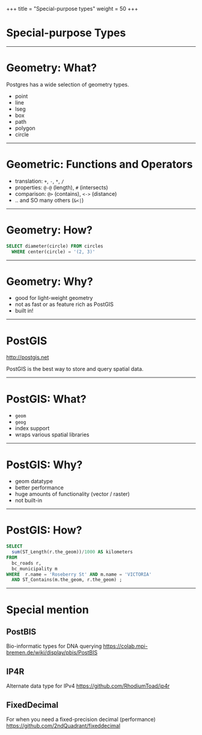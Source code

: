 +++
title = "Special-purpose types"
weight = 50
+++

# Special-purpose Types
---

# Geometry: What?

Postgres has a wide selection of geometry types.

 * point
 * line
 * lseg
 * box
 * path
 * polygon
 * circle

---

# Geometric: Functions and Operators

 * translation: `+`, `-`, `*`, `/`
 * properties: `@-@` (length), `#` (intersects)
 * comparison: `@>` (contains), `<->` (distance)
 * .. and SO many others (`&<|`)
---

# Geometry: How?

````sql
SELECT diameter(circle) FROM circles
  WHERE center(circle) = '(2, 3)'
````

---

# Geometry: Why?

 * good for light-weight geometry
 * not as fast or as feature rich as PostGIS
 * built in!

---

# PostGIS

http://postgis.net

PostGIS is the best way to store and query spatial data.

---

# PostGIS: What?

 * `geom`
 * `geog`
 * index support
 * wraps various spatial libraries

---

# PostGIS: Why?

 * geom datatype
 * better performance
 * huge amounts of functionality (vector / raster)
 * not built-in
 
---

# PostGIS: How?

````sql
SELECT
  sum(ST_Length(r.the_geom))/1000 AS kilometers
FROM
  bc_roads r,
  bc_municipality m
WHERE  r.name = 'Roseberry St' AND m.name = 'VICTORIA'
  AND ST_Contains(m.the_geom, r.the_geom) ;
````

---
# Special mention

## PostBIS
Bio-informatic types for DNA querying
https://colab.mpi-bremen.de/wiki/display/pbis/PostBIS

## IP4R
Alternate data type for IPv4
https://github.com/RhodiumToad/ip4r

## FixedDecimal
For when you need a fixed-precision decimal (performance)
https://github.com/2ndQuadrant/fixeddecimal

